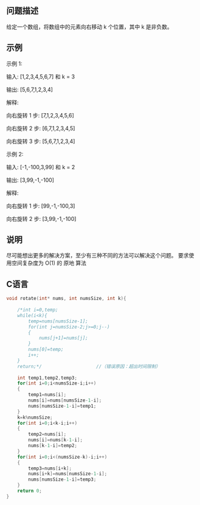 问题描述
----------------------
给定一个数组，将数组中的元素向右移动 k 个位置，其中 k 是非负数。

示例
-------------------
示例 1:

输入: [1,2,3,4,5,6,7] 和 k = 3

输出: [5,6,7,1,2,3,4]

解释:

向右旋转 1 步: [7,1,2,3,4,5,6]

向右旋转 2 步: [6,7,1,2,3,4,5]

向右旋转 3 步: [5,6,7,1,2,3,4]

示例 2:

输入: [-1,-100,3,99] 和 k = 2

输出: [3,99,-1,-100]

解释: 

向右旋转 1 步: [99,-1,-100,3]

向右旋转 2 步: [3,99,-1,-100]

说明
-------------------------
尽可能想出更多的解决方案，至少有三种不同的方法可以解决这个问题。
要求使用空间复杂度为 O(1) 的 原地 算法

C语言
------------------------
```C
void rotate(int* nums, int numsSize, int k){
    
    /*int i=0,temp;
    while(i<k){
        temp=nums[numsSize-1];
        for(int j=numsSize-2;j>=0;j--)
        {
            nums[j+1]=nums[j];
        }
        nums[0]=temp;
        i++;
    }
    return;*/                    //（错误原因：超出时间限制）
    
    int temp1,temp2,temp3;
    for(int i=0;i<numsSize-i;i++)
    {
        temp1=nums[i];
        nums[i]=nums[numsSize-1-i];
        nums[numsSize-1-i]=temp1;
    }
    k=k%numsSize;
    for(int i=0;i<k-i;i++)
    {
        temp2=nums[i];
        nums[i]=nums[k-1-i];
        nums[k-1-i]=temp2;
    }
    for(int i=0;i<(numsSize-k)-i;i++)
    {
        temp3=nums[i+k];
        nums[i+k]=nums[numsSize-1-i];
        nums[numsSize-1-i]=temp3;
    }
    return 0;
}
```
